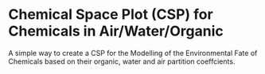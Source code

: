 # Chemical Space Plot (CSP) for Chemicals in Air/Water/Organic

A simple way to create a CSP for the Modelling of the Environmental Fate of Chemicals based on their organic, water and air partition coeffcients.
